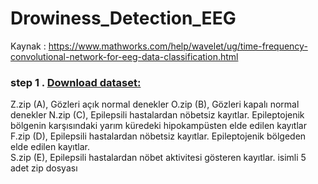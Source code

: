 # Drowiness_Detection_EEG

Kaynak : https://www.mathworks.com/help/wavelet/ug/time-frequency-convolutional-network-for-eeg-data-classification.html

### step 1 . [Download dataset:](https://www.upf.edu/web/ntsa/downloads/-/asset_publisher/xvT6E4pczrBw/content/2001-indications-of-nonlinear-deterministic-and-finite-dimensional-structures-in-time-series-of-brain-electrical-activity-dependence-on-recording-regi?inheritRedirect=false&redirect=https://www.upf.edu/web/ntsa/downloads?p_p_id%3D101_INSTANCE_xvT6E4pczrBw%26p_p_lifecycle%3D0%26p_p_state%3Dnormal%26p_p_mode%3Dview%26p_p_col_id%3Dcolumn-1%26p_p_col_count%3D1#.X5Ep-S337UI)
Z.zip (A), Gözleri açık normal denekler
O.zip (B), Gözleri kapalı normal denekler
N.zip (C), Epilepsili hastalardan nöbetsiz kayıtlar. Epileptojenik bölgenin karşısındaki yarım küredeki hipokampüsten elde edilen kayıtlar
F.zip (D), Epilepsili hastalardan nöbetsiz kayıtlar. Epileptojenik bölgeden elde edilen kayıtlar.  
S.zip (E), Epilepsili hastalardan nöbet aktivitesi gösteren kayıtlar.
isimli 5 adet zip dosyası
